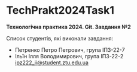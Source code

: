 # TechPrakt2024Task1
**Технологічна практика 2024. Git. Завдання №2**

Список студентів, які виконали завдання:
* Петренко Петро Петрович, група ІПЗ-22-7
* Ільїн Ілля Володимирович, група ІПЗ-22-2 
ipz222_ii@student.ztu.edu.ua
